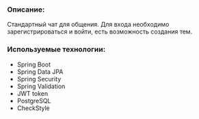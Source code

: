 ### Описание:
Стандартный чат для общения. Для входа необходимо зарегистрироваться и войти,
есть возможность создания тем.

### Используемые технологии:
- Spring Boot
- Spring Data JPA
- Spring Security
- Spring Validation  
- JWT token
- PostgreSQL
- CheckStyle
